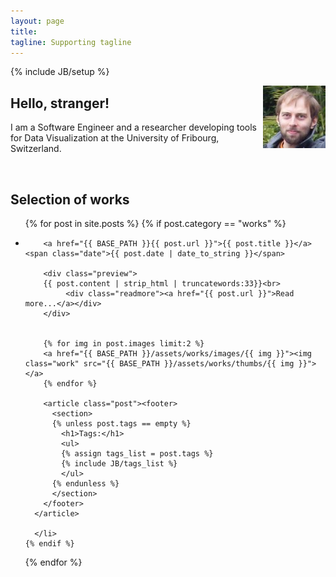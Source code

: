 ```yaml
---
layout: page
title: 
tagline: Supporting tagline
---
```

{% include JB/setup %}

<img src="assets/images/myuserpic2-sm.jpg" alt="Ilya Boyandin" style="float:right">

## Hello, stranger!

I am a Software Engineer and a researcher developing tools for Data Visualization
at the University of Fribourg, Switzerland.


<br>





## Selection of works

<ul class="works">
  {% for post in site.posts %}
    {% if post.category == "works" %}
      <li><!--<span>{{ post.date | date_to_string }}</span> &raquo; -->

        <a href="{{ BASE_PATH }}{{ post.url }}">{{ post.title }}</a>    <span class="date">{{ post.date | date_to_string }}</span>

        <div class="preview">
        {{ post.content | strip_html | truncatewords:33}}<br>
             <div class="readmore"><a href="{{ post.url }}">Read more...</a></div>
        </div>


        {% for img in post.images limit:2 %}
        <a href="{{ BASE_PATH }}/assets/works/images/{{ img }}"><img class="work" src="{{ BASE_PATH }}/assets/works/thumbs/{{ img }}"></a>
        {% endfor %}

        <article class="post"><footer>
          <section>
          {% unless post.tags == empty %}
            <h1>Tags:</h1>
            <ul>
            {% assign tags_list = post.tags %}
            {% include JB/tags_list %}
            </ul>
          {% endunless %}
          </section>
        </footer>
      </article>
              
      </li>
    {% endif %}
  {% endfor %}
</ul>








[me]: assets/images/myuserpic2-sm.jpg "Ilya Boyandin"





